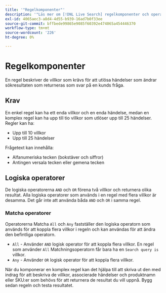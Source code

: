 ```yaml
---
title: '"Regelkomponenter"'
description: '"Läs mer om [!DNL Live Search] regelkomponenter och operatorer."'
exl-id: 4065aec3-a8d4-4d55-b939-16ad7b0f33ee
source-git-commit: bffbede99865e9085f60392e474065a454446370
workflow-type: tm+mt
source-wordcount: '226'
ht-degree: 0%

---
```


# Regelkomponenter

En regel beskriver de villkor som krävs för att utlösa händelser som ändrar sökresultaten som returneras som svar på en kunds fråga.

## Krav

En enkel regel kan ha ett enda villkor och en enda händelse, medan en komplex regel kan ha upp till tio villkor som utlöser upp till 25 händelser.
Regler kan ha:

* Upp till 10 villkor
* Upp till 25 händelser

Frågetext kan innehålla:

* Alfanumeriska tecken (bokstäver och siffror)
* Antingen versala tecken eller gemena tecken

## Logiska operatorer

De logiska operatorerna `AND` och `OR` förena två villkor och returnera olika resultat. Alla logiska operatorer som används i en regel med flera villkor är desamma. Det går inte att använda båda `AND` och `OR` i samma regel.

### Matcha operatorer

Operatorerna Matcha `All` och `Any` fastställer den logiska operatorn som används för att koppla flera villkor i regeln och kan användas för att ändra den befintliga operatorn.

* `All` - Använder `AND` logisk operator för att koppla flera villkor. En regel som använder `All` Matchningsoperatorn får bara ha en `Search query is` villkor.
* `Any` - Använder `OR` logisk operator för att koppla flera villkor.

När du komponerar en komplex regel kan det hjälpa till att skriva ut den med indrag för att beskriva de villkor, associerade händelser och produktnamn eller SKU:er som behövs för att returnera de resultat du vill uppnå. Bygg sedan regeln och testa resultatet.
